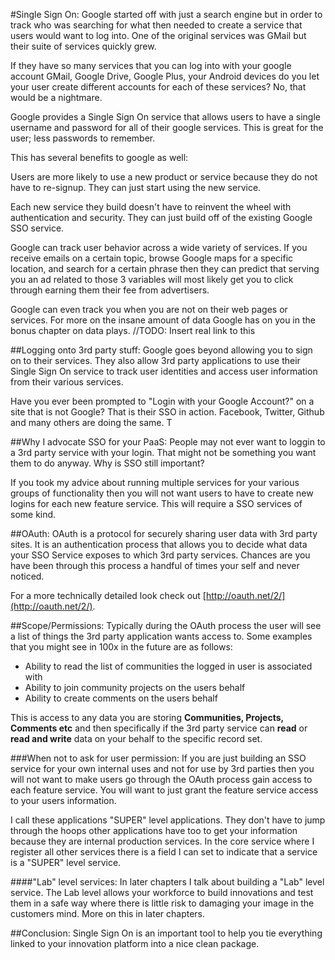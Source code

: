 #Single Sign On:
Google started off with just a search engine but in order to track who was searching for what then needed to create a service that users would want to log into. One of the original services was GMail but their suite of services quickly grew.

If they have so many services that you can log into with your google account GMail, Google Drive, Google Plus, your Android devices do you let your user create different accounts for each of these services? No, that would be a nightmare.

Google provides a Single Sign On service that allows users to have a single username and password for all of their google services. This is great for the user; less passwords to remember.

This has several benefits to google as well:

Users are more likely to use a new product or service because they do not have to re-signup. They can just start using the new service.

Each new service they build doesn't have to reinvent the wheel with authentication and security. They can just build off of the existing Google SSO service.

Google can track user behavior across a wide variety of services. If you receive emails on a certain topic, browse Google maps for a specific location, and search for a certain phrase then they can predict that serving you an ad related to those 3 variables will most likely get you to click through earning them their fee from advertisers.


Google can even track you when you are not on their web pages or services. For more on the insane amount of data Google has on you in the bonus chapter on data plays.
//TODO: Insert real link to this

##Logging onto 3rd party stuff:
Google goes beyond allowing you to sign on to their services. They also allow 3rd party applications to use their Single Sign On service to track user identities and access user information from their various services.

Have you ever been prompted to "Login with your Google Account?" on a site that is not Google? That is their SSO in action. Facebook, Twitter, Github and many others are doing the same. T


##Why I advocate SSO for your PaaS:
People may not ever want to loggin to a 3rd party service with your login. That might not be something you want them to do anyway. Why is SSO still important?

If you took my advice about running multiple services for your various groups of functionality then you will not want users to have to create new logins for each new feature service. This will require a SSO services of some kind.

##OAuth:
OAuth is a protocol for securely sharing user data with 3rd party sites. It is an authentication process that allows you to decide what data your SSO Service exposes to which 3rd party services. Chances are you have been through this process a handful of times your self and never noticed.

For a more technically detailed look check out [http://oauth.net/2/](http://oauth.net/2/).


##Scope/Permissions:
Typically during the OAuth process the user will see a list of things the 3rd party application wants access to. Some examples that you might see in 100x in the future are as follows:

* Ability to read the list of communities the logged in user is associated with
* Ability to join community projects on the users behalf
* Ability to create comments on the users behalf

This is access to any data you are storing **Communities, Projects, Comments etc** and then specifically if the 3rd party service can **read** or **read and write** data on your behalf to the specific record set.

###When not to ask for user permission:
If you are just building an SSO service for your own internal uses and not for use by 3rd parties then you will not want to make users go through the OAuth process gain access to each feature service. You will want to just grant the feature service access to your users information.

I call these applications "SUPER" level applications. They don't have to jump through the hoops other applications have too to get your information because they are internal production services. In the core service where I register all other services there is a field I can set to indicate that a service is a "SUPER" level service.

####"Lab" level services:
In later chapters I talk about building a "Lab" level service. The Lab level allows your workforce to build innovations and test them in a safe way where there is little risk to damaging your image in the customers mind. More on this in later chapters.

##Conclusion:
Single Sign On is an important tool to help you tie everything linked to your innovation platform into a nice clean package.

